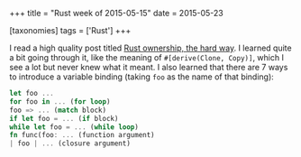 +++
title = "Rust week of 2015-05-15"
date = 2015-05-23

[taxonomies]
tags = ['Rust']
+++

I read a high quality post titled [Rust ownership, the hard way]. I
learned quite a bit going through it, like the meaning of
`#[derive(Clone, Copy)]`, which I see a lot but never knew what it
meant. I also learned that there are 7 ways to introduce a variable
binding (taking `foo` as the name of that binding):

```rust
let foo ...
for foo in ... (for loop)
foo => ... (match block)
if let foo = ... (if block)
while let foo = ... (while loop)
fn func(foo: ... (function argument)
| foo | ... (closure argument)
```

[Rust ownership, the hard way]: http://chrismorgan.info/blog/rust-ownership-the-hard-way.html
